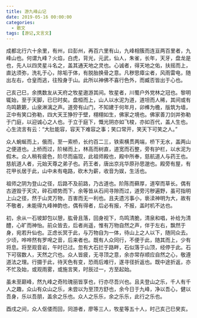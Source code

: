 ```yaml
---
title: 游九峰山记
date: 2019-05-16 00:00:00
categories:
  - 散文
tags: [游记,文言文]
---
```


成都北行六十余里，有州，曰彭州，再百六里有山，九峰相簇而连亘两百里者，九峰山也。何谓九峰？火焰，白虎，背光，元武，仙人，朱雀，长年，天牙，盘龙是也，先人以四灵星斗名之，盖其通天地之灵也。心诚者，得天地之佑，扶摇而上，直达须弥，洗礼于心，除垢于体，有脱胎换骨之意。凡秽思瘴尘者，风雨雷电，随出左右，仓皇而逃，往殁身于山。此所以神佛不喜行色外，而臧否皆出于心也。

己亥己巳，余携数友从天府之牧星遨游其间。牧星者，川蜀户外党林之冠也。黎明辄始，至于天脚，已巳时矣。盘桓而上，山人以水泥为道，道坦而人稀，其间或有鸟鸣簌簌，山泉淋漓之声。道旁有山门，不知建于何年月，卯榫为檐，版筑为墙，正中有笑口弥勒，四大天王狰狞于壁，栩栩如生，佛家之境也。佛家善刀剑并弥勒于门庭，以迎诚心之人也。于立于庭下，慨光阴亦如飞梭，亦如百代，盖人生也。心生流言有云：“大肚能容，容天下难容之事；笑口常开，笑天下可笑之人。”

<!-- more -->

众人蜿蜒而上，俄而，至一索桥，长约百二三，铁索横贯两端，桥下无水，盖两山之便道也。上桥而过，阶梯而上，林高而树直，道宽而石整，旁有护栏，以水泥为假木。众人稍有疲色，阶尽而庙现，此祖师殿也，殿中所奉，慈航道人与药王也。慈航道人者，元始天尊之弟子也。药王者，唐出京兆华原孙思邈也。殿旁有屋，有花甲长居于此，山中未有电路，砍木为薪，收音为娱，生活也。

祖师之阴为登山之径，后路不及前路，乃古道也。阶陈而藓厚，道窄而草长。偶有古道毁于天灾，碎石顺势而下，余等皆从石间寻隙而过，道旁污秽遍野，虽可指明上山之径，然于山灵万物，百害而无一利也。且夫遗污事小，亵渎神明为大，故有不敬者，未能得九峰神韵也，偶有得者，后必有报，不报，盖时机不达也。

初，余从一石坡卸包以憩，肱骨且落，回身视下，鸟鸣清脆，清泉和唱，补给为清醴，心旷而神怡。前众皆去，后者尚遥，惟有万物自然之声，伴于左右，飘然于身，宛若升仙也。正虑长冥于此，与万物自为一体，待山上之人以下，随同众去。少顷，哗哗然有罗唣之音，后来者也。既有人众同行，不便于此，随其而上，少有将息。将至观音岩，午时已过。忽有大石拦于路畔，石似落于山顶，经停于此。石下可宿数人，天然之穴也。众人皆疲，无寻顶之意，余亦常存顺应自然之心，敬遵道法之理。行摄于此，待天色有变，恐雨后难行，遂寻径折返也。既中途折返，亦不忙及始，或观雨雾，或施言笑，时辰过一，方至起始。

虽未至巅峰，然九峰之奇险瑰丽皆享也，行亦尽吾兴也。且夫登山之乐，千人有千人之趣，众山有众山之乐，未尝以为至顶方舒也，余今日于九峰，净以吾心，健以吾身，乐以吾朋，盖余之乐也。众人之乐乐，余之乐乐，此行之乐也。

酉戌之间，众人伛偻而回，同游者，廖等三人，牧星等五十人，时己亥己巳癸亥。